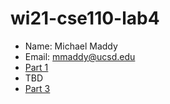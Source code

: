 # wi21-cse110-lab4
- Name: Michael Maddy
- Email: mmaddy@ucsd.edu
- [Part 1](part1/part1.md)
- TBD
- [Part 3](part3/part3.md)